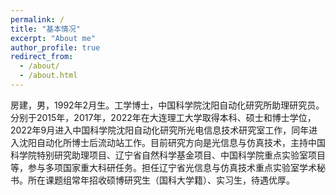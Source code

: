 ```yaml
---
permalink: /
title: "基本情况"
excerpt: "About me"
author_profile: true
redirect_from: 
  - /about/
  - /about.html
---
```


房建，男，1992年2月生。工学博士，中国科学院沈阳自动化研究所助理研究员。分别于2015年，2017年，2022年在大连理工大学取得本科、硕士和博士学位，2022年9月进入中国科学院沈阳自动化研究所光电信息技术研究室工作，同年进入沈阳自动化所博士后流动站工作。目前研究方向是光信息与仿真技术，主持中国科学院特别研究助理项目、辽宁省自然科学基金项目、中国科学院重点实验室项目等，参与多项国家重大科研任务。担任辽宁省光信息与仿真技术重点实验室学术秘书。所在课题组常年招收硕博研究生（国科大学籍）、实习生，待遇优厚。
